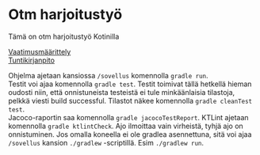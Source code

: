 # Otm harjoitustyö

Tämä on otm harjoitustyö Kotinilla  

[Vaatimusmäärittely](https://github.com/Ajhaa/otm-harjoitustyo/blob/master/dokumentaatio/vaatimusm%C3%A4%C3%A4rittely.md)  
[Tuntikirjanpito](https://github.com/Ajhaa/otm-harjoitustyo/blob/master/dokumentaatio/ty%C3%B6aikakirjanpito.md)


Ohjelma ajetaan kansiossa `/sovellus` komennolla `gradle run`.   
Testit voi ajaa komennolla ```gradle test```. Testit toimivat tällä hetkellä hieman oudosti niin, että onnistuneista testeistä ei tule minkäänlaisia tilastoja, pelkkä viesti build successful. Tilastot näkee komennolla `gradle cleanTest test`.   
Jacoco-raportin saa komennolla `gradle jacocoTestReport`. KTLint ajetaan komennolla ```gradle ktlintCheck```. Ajo ilmoittaa vain virheistä, tyhjä ajo on onnistuminen.
Jos omalla koneella ei ole gradlea asennettuna, sitä voi ajaa `/sovellus` kansion `./gradlew` -scriptillä. Esim `./gradlew run`.
